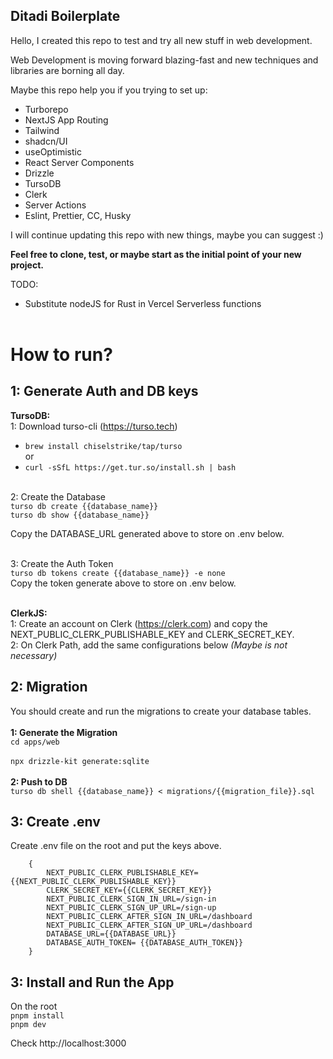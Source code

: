 ## Ditadi Boilerplate

Hello, I created this repo to test and try all new stuff in web development.

Web Development is moving forward blazing-fast and new techniques and libraries are borning all day.

Maybe this repo help you if you trying to set up:

- Turborepo
- NextJS App Routing
- Tailwind
- shadcn/UI
- useOptimistic
- React Server Components
- Drizzle
- TursoDB
- Clerk
- Server Actions
- Eslint, Prettier, CC, Husky

I will continue updating this repo with new things, maybe you can suggest :)

**Feel free to clone, test, or maybe start as the initial point of your new project.**

TODO:

- Substitute nodeJS for Rust in Vercel Serverless functions
  </br> </br>

# How to run?

## 1: Generate Auth and DB keys

<b>TursoDB:</b></br>
1: Download turso-cli (https://turso.tech) </br>

- `brew install chiselstrike/tap/turso` </br>
  or</br>
- `curl -sSfL https://get.tur.so/install.sh | bash`
  </br>

<br>2: Create the Database</br>
`turso db create {{database_name}}`</br>
`turso db show {{database_name}}`</br>

Copy the DATABASE_URL generated above to store on .env below.
</br></br>

3: Create the Auth Token</br>
`turso db tokens create {{database_name}} -e none`</br>
Copy the token generate above to store on .env below.
</br>
</br>

<b>ClerkJS:</b></br>
1: Create an account on Clerk (https://clerk.com) and copy the
NEXT_PUBLIC_CLERK_PUBLISHABLE_KEY and CLERK_SECRET_KEY.
</br>
2: On Clerk Path, add the same configurations below <i>(Maybe is not necessary)</i>

## 2: Migration

You should create and run the migrations to create your database tables.</br></br>
<b>1: Generate the Migration</b></br>
```cd apps/web```</br></br>
```npx drizzle-kit generate:sqlite```</br></br>
<b>2: Push to DB</b></br>
```turso db shell {{database_name}} < migrations/{{migration_file}}.sql```
</br>

## 3: Create .env

Create .env file on the root and put the keys above.

```
    {
        NEXT_PUBLIC_CLERK_PUBLISHABLE_KEY={{NEXT_PUBLIC_CLERK_PUBLISHABLE_KEY}}
        CLERK_SECRET_KEY={{CLERK_SECRET_KEY}}
        NEXT_PUBLIC_CLERK_SIGN_IN_URL=/sign-in
        NEXT_PUBLIC_CLERK_SIGN_UP_URL=/sign-up
        NEXT_PUBLIC_CLERK_AFTER_SIGN_IN_URL=/dashboard
        NEXT_PUBLIC_CLERK_AFTER_SIGN_UP_URL=/dashboard
        DATABASE_URL={{DATABASE_URL}}
        DATABASE_AUTH_TOKEN= {{DATABASE_AUTH_TOKEN}}
    }
```

## 3: Install and Run the App

On the root </br>
`pnpm install` </br>
`pnpm dev`

Check http://localhost:3000
